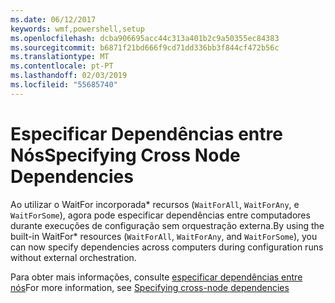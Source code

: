 ```yaml
---
ms.date: 06/12/2017
keywords: wmf,powershell,setup
ms.openlocfilehash: dcba906695acc44c313a401b2c9a50355ec84383
ms.sourcegitcommit: b6871f21bd666f9cd71dd336bb3f844cf472b56c
ms.translationtype: MT
ms.contentlocale: pt-PT
ms.lasthandoff: 02/03/2019
ms.locfileid: "55685740"
---
```

# <a name="specifying-cross-node-dependencies"></a><span data-ttu-id="5e106-102">Especificar Dependências entre Nós</span><span class="sxs-lookup"><span data-stu-id="5e106-102">Specifying Cross Node Dependencies</span></span>

<span data-ttu-id="5e106-103">Ao utilizar o WaitFor incorporada\* recursos (`WaitForAll`, `WaitForAny`, e `WaitForSome`), agora pode especificar dependências entre computadores durante execuções de configuração sem orquestração externa.</span><span class="sxs-lookup"><span data-stu-id="5e106-103">By using the built-in WaitFor\* resources (`WaitForAll`, `WaitForAny`, and `WaitForSome`), you can now specify dependencies across computers during configuration runs without external orchestration.</span></span>

<span data-ttu-id="5e106-104">Para obter mais informações, consulte [especificar dependências entre nós](https://msdn.microsoft.com/powershell/dsc/crossnodedependencies)</span><span class="sxs-lookup"><span data-stu-id="5e106-104">For more information, see [Specifying cross-node dependencies](https://msdn.microsoft.com/powershell/dsc/crossnodedependencies)</span></span>
